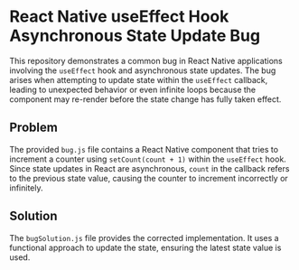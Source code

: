 # React Native useEffect Hook Asynchronous State Update Bug

This repository demonstrates a common bug in React Native applications involving the `useEffect` hook and asynchronous state updates. The bug arises when attempting to update state within the `useEffect` callback, leading to unexpected behavior or even infinite loops because the component may re-render before the state change has fully taken effect.

## Problem
The provided `bug.js` file contains a React Native component that tries to increment a counter using `setCount(count + 1)` within the `useEffect` hook.  Since state updates in React are asynchronous, `count` in the callback refers to the previous state value, causing the counter to increment incorrectly or infinitely.

## Solution
The `bugSolution.js` file provides the corrected implementation. It uses a functional approach to update the state, ensuring the latest state value is used.
